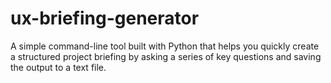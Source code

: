 # ux-briefing-generator
A simple command-line tool built with Python that helps you quickly create a structured project briefing by asking a series of key questions and saving the output to a text file.
